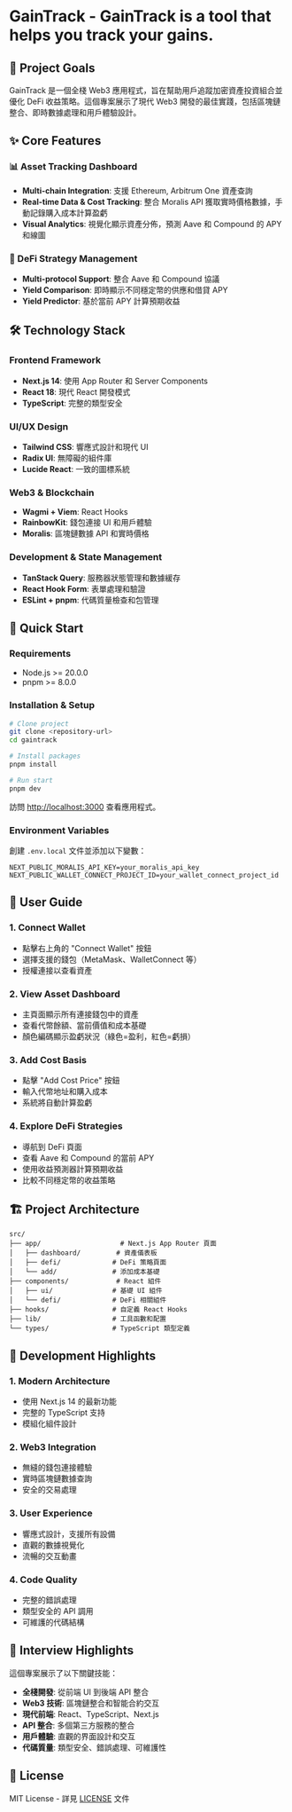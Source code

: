 # GainTrack - GainTrack is a tool that helps you track your gains.

## 🎯 Project Goals

GainTrack 是一個全棧 Web3 應用程式，旨在幫助用戶追蹤加密資產投資組合並優化 DeFi 收益策略。這個專案展示了現代 Web3 開發的最佳實踐，包括區塊鏈整合、即時數據處理和用戶體驗設計。

## ✨ Core Features

### 📊 Asset Tracking Dashboard
- **Multi-chain Integration**: 支援 Ethereum, Arbitrum One 資產查詢
- **Real-time Data & Cost Tracking**: 整合 Moralis API 獲取實時價格數據，手動記錄購入成本計算盈虧
- **Visual Analytics**: 視覺化顯示資產分佈，預測 Aave 和 Compound 的 APY 和線圖

### 🏦 DeFi Strategy Management
- **Multi-protocol Support**: 整合 Aave 和 Compound 協議
- **Yield Comparison**: 即時顯示不同穩定幣的供應和借貸 APY
- **Yield Predictor**: 基於當前 APY 計算預期收益

## 🛠 Technology Stack

### Frontend Framework
- **Next.js 14**: 使用 App Router 和 Server Components
- **React 18**: 現代 React 開發模式
- **TypeScript**: 完整的類型安全

### UI/UX Design
- **Tailwind CSS**: 響應式設計和現代 UI
- **Radix UI**: 無障礙的組件庫
- **Lucide React**: 一致的圖標系統

### Web3 & Blockchain
- **Wagmi + Viem**: React Hooks
- **RainbowKit**: 錢包連接 UI 和用戶體驗
- **Moralis**: 區塊鏈數據 API 和實時價格

### Development & State Management
- **TanStack Query**: 服務器狀態管理和數據緩存
- **React Hook Form**: 表單處理和驗證
- **ESLint + pnpm**: 代碼質量檢查和包管理

## 🚀 Quick Start

### Requirements
- Node.js >= 20.0.0
- pnpm >= 8.0.0

### Installation & Setup

```bash
# Clone project
git clone <repository-url>
cd gaintrack

# Install packages
pnpm install

# Run start
pnpm dev
```

訪問 [http://localhost:3000](http://localhost:3000) 查看應用程式。

### Environment Variables

創建 `.env.local` 文件並添加以下變數：

```env
NEXT_PUBLIC_MORALIS_API_KEY=your_moralis_api_key
NEXT_PUBLIC_WALLET_CONNECT_PROJECT_ID=your_wallet_connect_project_id
```

## 📱 User Guide

### 1. Connect Wallet
- 點擊右上角的 "Connect Wallet" 按鈕
- 選擇支援的錢包（MetaMask、WalletConnect 等）
- 授權連接以查看資產

### 2. View Asset Dashboard
- 主頁面顯示所有連接錢包中的資產
- 查看代幣餘額、當前價值和成本基礎
- 顏色編碼顯示盈虧狀況（綠色=盈利，紅色=虧損）

### 3. Add Cost Basis
- 點擊 "Add Cost Price" 按鈕
- 輸入代幣地址和購入成本
- 系統將自動計算盈虧

### 4. Explore DeFi Strategies
- 導航到 DeFi 頁面
- 查看 Aave 和 Compound 的當前 APY
- 使用收益預測器計算預期收益
- 比較不同穩定幣的收益策略

## 🏗 Project Architecture

```
src/
├── app/                    # Next.js App Router 頁面
│   ├── dashboard/         # 資產儀表板
│   ├── defi/             # DeFi 策略頁面
│   └── add/              # 添加成本基礎
├── components/            # React 組件
│   ├── ui/               # 基礎 UI 組件
│   └── defi/             # DeFi 相關組件
├── hooks/                # 自定義 React Hooks
├── lib/                  # 工具函數和配置
└── types/                # TypeScript 類型定義
```

## 🔧 Development Highlights

### 1. Modern Architecture
- 使用 Next.js 14 的最新功能
- 完整的 TypeScript 支持
- 模組化組件設計

### 2. Web3 Integration
- 無縫的錢包連接體驗
- 實時區塊鏈數據查詢
- 安全的交易處理

### 3. User Experience
- 響應式設計，支援所有設備
- 直觀的數據視覺化
- 流暢的交互動畫

### 4. Code Quality
- 完整的錯誤處理
- 類型安全的 API 調用
- 可維護的代碼結構

## 🎯 Interview Highlights

這個專案展示了以下關鍵技能：

- **全棧開發**: 從前端 UI 到後端 API 整合
- **Web3 技術**: 區塊鏈整合和智能合約交互
- **現代前端**: React、TypeScript、Next.js
- **API 整合**: 多個第三方服務的整合
- **用戶體驗**: 直觀的界面設計和交互
- **代碼質量**: 類型安全、錯誤處理、可維護性

## 📄 License

MIT License - 詳見 [LICENSE](LICENSE) 文件
